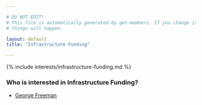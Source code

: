 ```yaml
---

# DO NOT EDIT!
# This file is automatically generated by get-members. If you change it, bad
# things will happen.

layout: default
title: "Infrastructure Funding"

---
```


{% include interests/infrastructure-funding.md %}

### Who is interested in Infrastructure Funding?


* [George Freeman](../members/george-freeman.html)
